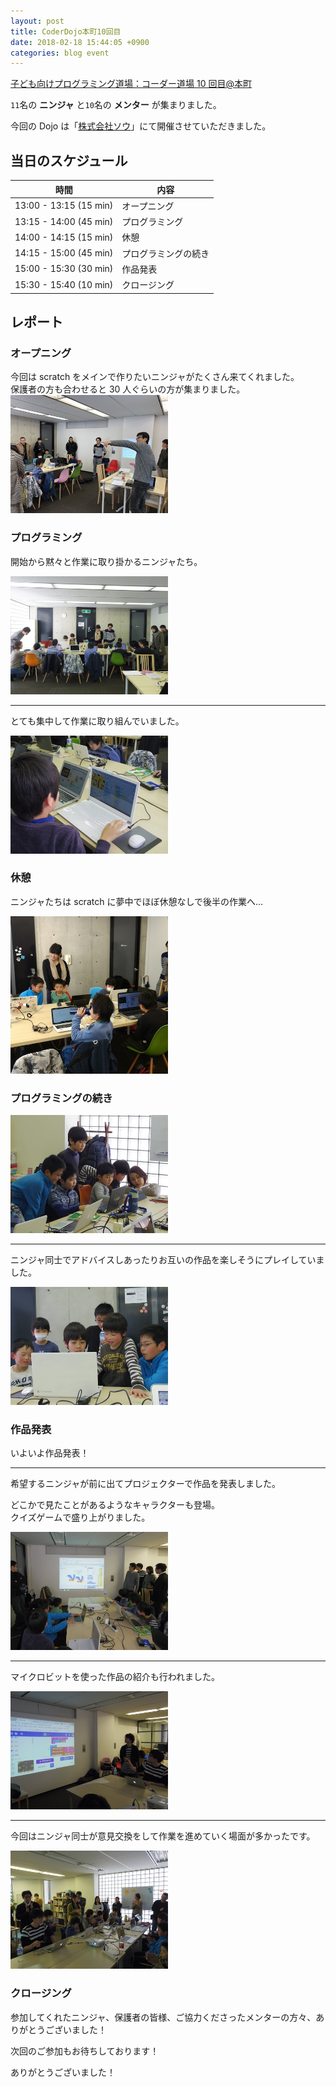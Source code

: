 ```yaml
---
layout: post
title: CoderDojo本町10回目
date: 2018-02-18 15:44:05 +0900
categories: blog event
---
```


[子ども向けプログラミング道場：コーダー道場 10 回目@本町](https://coderdojo-hommachi.doorkeeper.jp/events/69542)

`11`名の **ニンジャ** と`10`名の **メンター** が集まりました。

今回の Dojo は「[株式会社ソウ](https://sou-co.jp/)」にて開催させていただきました。

## 当日のスケジュール

| 時間                   | 内容                 |
| ---------------------- | -------------------- |
| 13:00 - 13:15 (15 min) | オープニング         |
| 13:15 - 14:00 (45 min) | プログラミング       |
| 14:00 - 14:15 (15 min) | 休憩                 |
| 14:15 - 15:00 (45 min) | プログラミングの続き |
| 15:00 - 15:30 (30 min) | 作品発表             |
| 15:30 - 15:40 (10 min) | クロージング         |

## レポート

### オープニング

今回は scratch をメインで作りたいニンジャがたくさん来てくれました。<br>保護者の方も合わせると 30 人ぐらいの方が集まりました。
<br><img src="/assets/img/2018-02-18/IMG_6739.jpg" width="50%">

### プログラミング

開始から黙々と作業に取り掛かるニンジャたち。

<img src="/assets/img/2018-02-18/IMGP2049.jpg" width="50%">

---

とても集中して作業に取り組んでいました。

<img src="/assets/img/2018-02-18/IMGP2079.jpg" width="50%">

### 休憩

ニンジャたちは scratch に夢中でほぼ休憩なしで後半の作業へ…

<img src="/assets/img/2018-02-18/IMG_20180218_141343_300.jpg" width="50%">

### プログラミングの続き

<img src="/assets/img/2018-02-18/IMGP2053.jpg" width="50%">

---

ニンジャ同士でアドバイスしあったりお互いの作品を楽しそうにプレイしていました。

<img src="/assets/img/2018-02-18/IMGP2082.jpg" width="50%">

### 作品発表

いよいよ作品発表！

---

希望するニンジャが前に出てプロジェクターで作品を発表しました。

どこかで見たことがあるようなキャラクターも登場。<br>
クイズゲームで盛り上がりました。

<img src="/assets/img/2018-02-18/IMGP2107.jpg" width="50%">

---

マイクロビットを使った作品の紹介も行われました。

<img src="/assets/img/2018-02-18/IMGP2147.jpg" width="50%">

---

今回はニンジャ同士が意見交換をして作業を進めていく場面が多かったです。

<img src="/assets/img/2018-02-18/IMGP2152.jpg" width="50%">

### クロージング

参加してくれたニンジャ、保護者の皆様、ご協力くださったメンターの方々、ありがとうございました！

次回のご参加もお待ちしております！

ありがとうございました！

